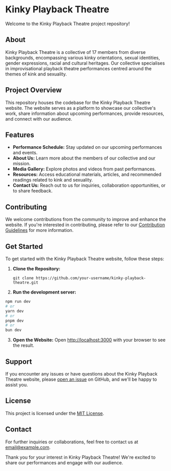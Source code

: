 # Kinky Playback Theatre

Welcome to the Kinky Playback Theatre project repository!

## About

Kinky Playback Theatre is a collective of 17 members from diverse backgrounds, encompassing various kinky orientations, sexual identities, gender expressions, racial and cultural heritages. Our collective specialises in improvisational playback theatre performances centred around the themes of kink and sexuality.

## Project Overview

This repository houses the codebase for the Kinky Playback Theatre website. The website serves as a platform to showcase our collective's work, share information about upcoming performances, provide resources, and connect with our audience.

## Features

- **Performance Schedule:** Stay updated on our upcoming performances and events.
- **About Us:** Learn more about the members of our collective and our mission.
- **Media Gallery:** Explore photos and videos from past performances.
- **Resources:** Access educational materials, articles, and recommended readings related to kink and sexuality.
- **Contact Us:** Reach out to us for inquiries, collaboration opportunities, or to share feedback.

## Contributing

We welcome contributions from the community to improve and enhance the website. If you're interested in contributing, please refer to our [Contribution Guidelines](CONTRIBUTING.md) for more information.

## Get Started

To get started with the Kinky Playback Theatre website, follow these steps:

1. **Clone the Repository:**

   ```
   git clone https://github.com/your-username/kinky-playback-theatre.git
   ```

2. **Run the development server:**

```bash
npm run dev
# or
yarn dev
# or
pnpm dev
# or
bun dev
```

3. **Open the Website:**
Open [http://localhost:3000](http://localhost:3000) with your browser to see the result.

## Support

If you encounter any issues or have questions about the Kinky Playback Theatre website, please [open an issue](https://github.com/your-username/kinky-playback-theatre/issues) on GitHub, and we'll be happy to assist you.

## License

This project is licensed under the [MIT License](LICENSE).

## Contact

For further inquiries or collaborations, feel free to contact us at [email@example.com](mailto:email@example.com).

Thank you for your interest in Kinky Playback Theatre! We're excited to share our performances and engage with our audience.
